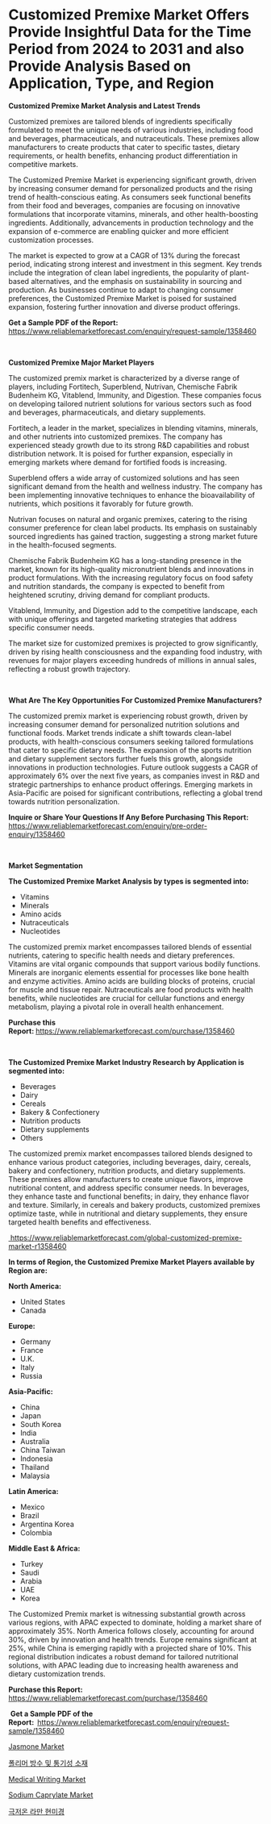 <p><h1>Customized Premixe Market Offers Provide Insightful Data for the Time Period from 2024 to 2031 and also Provide Analysis Based on Application, Type, and Region</h1></p><p><strong>Customized Premixe Market Analysis and Latest Trends</strong></p>
<p><p>Customized premixes are tailored blends of ingredients specifically formulated to meet the unique needs of various industries, including food and beverages, pharmaceuticals, and nutraceuticals. These premixes allow manufacturers to create products that cater to specific tastes, dietary requirements, or health benefits, enhancing product differentiation in competitive markets. </p><p>The Customized Premixe Market is experiencing significant growth, driven by increasing consumer demand for personalized products and the rising trend of health-conscious eating. As consumers seek functional benefits from their food and beverages, companies are focusing on innovative formulations that incorporate vitamins, minerals, and other health-boosting ingredients. Additionally, advancements in production technology and the expansion of e-commerce are enabling quicker and more efficient customization processes.</p><p>The market is expected to grow at a CAGR of 13% during the forecast period, indicating strong interest and investment in this segment. Key trends include the integration of clean label ingredients, the popularity of plant-based alternatives, and the emphasis on sustainability in sourcing and production. As businesses continue to adapt to changing consumer preferences, the Customized Premixe Market is poised for sustained expansion, fostering further innovation and diverse product offerings.</p></p>
<p><strong>Get a Sample PDF of the Report:&nbsp;</strong> <a href="https://www.reliablemarketforecast.com/enquiry/request-sample/1358460">https://www.reliablemarketforecast.com/enquiry/request-sample/1358460</a></p>
<p>&nbsp;</p>
<p><strong>Customized Premixe Major Market Players</strong></p>
<p><p>The customized premix market is characterized by a diverse range of players, including Fortitech, Superblend, Nutrivan, Chemische Fabrik Budenheim KG, Vitablend, Immunity, and Digestion. These companies focus on developing tailored nutrient solutions for various sectors such as food and beverages, pharmaceuticals, and dietary supplements.</p><p>Fortitech, a leader in the market, specializes in blending vitamins, minerals, and other nutrients into customized premixes. The company has experienced steady growth due to its strong R&D capabilities and robust distribution network. It is poised for further expansion, especially in emerging markets where demand for fortified foods is increasing.</p><p>Superblend offers a wide array of customized solutions and has seen significant demand from the health and wellness industry. The company has been implementing innovative techniques to enhance the bioavailability of nutrients, which positions it favorably for future growth. </p><p>Nutrivan focuses on natural and organic premixes, catering to the rising consumer preference for clean label products. Its emphasis on sustainably sourced ingredients has gained traction, suggesting a strong market future in the health-focused segments.</p><p>Chemische Fabrik Budenheim KG has a long-standing presence in the market, known for its high-quality micronutrient blends and innovations in product formulations. With the increasing regulatory focus on food safety and nutrition standards, the company is expected to benefit from heightened scrutiny, driving demand for compliant products.</p><p>Vitablend, Immunity, and Digestion add to the competitive landscape, each with unique offerings and targeted marketing strategies that address specific consumer needs. </p><p>The market size for customized premixes is projected to grow significantly, driven by rising health consciousness and the expanding food industry, with revenues for major players exceeding hundreds of millions in annual sales, reflecting a robust growth trajectory.</p></p>
<p>&nbsp;</p>
<p><strong>What Are The Key Opportunities For Customized Premixe Manufacturers?</strong></p>
<p><p>The customized premix market is experiencing robust growth, driven by increasing consumer demand for personalized nutrition solutions and functional foods. Market trends indicate a shift towards clean-label products, with health-conscious consumers seeking tailored formulations that cater to specific dietary needs. The expansion of the sports nutrition and dietary supplement sectors further fuels this growth, alongside innovations in production technologies. Future outlook suggests a CAGR of approximately 6% over the next five years, as companies invest in R&D and strategic partnerships to enhance product offerings. Emerging markets in Asia-Pacific are poised for significant contributions, reflecting a global trend towards nutrition personalization.</p></p>
<p><strong>Inquire or Share Your Questions If Any Before Purchasing This Report:</strong> <a href="https://www.reliablemarketforecast.com/enquiry/pre-order-enquiry/1358460">https://www.reliablemarketforecast.com/enquiry/pre-order-enquiry/1358460</a></p>
<p>&nbsp;</p>
<p><strong>Market Segmentation</strong></p>
<p><strong>The Customized Premixe Market Analysis by types is segmented into:</strong></p>
<p><ul><li>Vitamins</li><li>Minerals</li><li>Amino acids</li><li>Nutraceuticals</li><li>Nucleotides</li></ul></p>
<p><p>The customized premix market encompasses tailored blends of essential nutrients, catering to specific health needs and dietary preferences. Vitamins are vital organic compounds that support various bodily functions. Minerals are inorganic elements essential for processes like bone health and enzyme activities. Amino acids are building blocks of proteins, crucial for muscle and tissue repair. Nutraceuticals are food products with health benefits, while nucleotides are crucial for cellular functions and energy metabolism, playing a pivotal role in overall health enhancement.</p></p>
<p><strong>Purchase this Report:&nbsp;</strong><a href="https://www.reliablemarketforecast.com/purchase/1358460">https://www.reliablemarketforecast.com/purchase/1358460</a></p>
<p>&nbsp;</p>
<p><strong>The Customized Premixe Market Industry Research by Application is segmented into:</strong></p>
<p><ul><li>Beverages</li><li>Dairy</li><li>Cereals</li><li>Bakery & Confectionery</li><li>Nutrition products</li><li>Dietary supplements</li><li>Others</li></ul></p>
<p><p>The customized premix market encompasses tailored blends designed to enhance various product categories, including beverages, dairy, cereals, bakery and confectionery, nutrition products, and dietary supplements. These premixes allow manufacturers to create unique flavors, improve nutritional content, and address specific consumer needs. In beverages, they enhance taste and functional benefits; in dairy, they enhance flavor and texture. Similarly, in cereals and bakery products, customized premixes optimize taste, while in nutritional and dietary supplements, they ensure targeted health benefits and effectiveness.</p></p>
<p><a href="https://www.reliablemarketforecast.com/global-customized-premixe-market-r1358460">&nbsp;https://www.reliablemarketforecast.com/global-customized-premixe-market-r1358460</a></p>
<p><strong>In terms of Region, the Customized Premixe Market Players available by Region are:</strong></p>
<p>
    <p> <strong> North America: </strong>
        <ul>
            <li>United States</li>
            <li>Canada</li>
        </ul>
        </p> 
    <p> <strong> Europe: </strong>
        <ul>
            <li>Germany</li>
            <li>France</li>
            <li>U.K.</li>
            <li>Italy</li>
            <li>Russia</li>
        </ul>
        </p> 
    <p> <strong> Asia-Pacific: </strong>
        <ul>
            <li>China</li>
            <li>Japan</li>
            <li>South Korea</li>
            <li>India</li>
            <li>Australia</li>
            <li>China Taiwan</li>
            <li>Indonesia</li>
            <li>Thailand</li>
            <li>Malaysia</li>
        </ul>
        </p> 
    <p> <strong> Latin America: </strong>
        <ul>
            <li>Mexico</li>
            <li>Brazil</li>
            <li>Argentina Korea</li>
            <li>Colombia</li>
        </ul>
        </p> 
    <p> <strong> Middle East & Africa: </strong>
        <ul>
            <li>Turkey</li>
            <li>Saudi</li>
            <li>Arabia</li>
            <li>UAE</li>
            <li>Korea</li>
        </ul>
    </p>
    </p>
<p><p>The Customized Premix market is witnessing substantial growth across various regions, with APAC expected to dominate, holding a market share of approximately 35%. North America follows closely, accounting for around 30%, driven by innovation and health trends. Europe remains significant at 25%, while China is emerging rapidly with a projected share of 10%. This regional distribution indicates a robust demand for tailored nutritional solutions, with APAC leading due to increasing health awareness and dietary customization trends.</p></p>
<p><strong>Purchase this Report: </strong><a href="https://www.reliablemarketforecast.com/purchase/1358460">https://www.reliablemarketforecast.com/purchase/1358460</a></p>
<p>&nbsp;<strong>Get a Sample PDF of the Report:&nbsp;&nbsp;</strong><a href="https://www.reliablemarketforecast.com/enquiry/request-sample/1358460">https://www.reliablemarketforecast.com/enquiry/request-sample/1358460</a></p>
<p><strong></strong></p>
<p><p><a href="https://issuu.com/reportprime-2/docs/jasmone-market-size-2030.pptx_c9ba0985b78387">Jasmone Market</a></p><p><a href="https://medium.com/@sskccayi85/%EC%84%B8%EA%B3%84-polymer-waterproof-and-breathable-material-market-%EC%9D%80-2024%EC%97%90%EC%84%9C-2031%EB%A1%9C-%EC%97%B0%ED%8F%89%EA%B7%A0-%EC%A6%9D%EA%B0%80%EC%9C%A8%EC%9D%84-%EB%B3%B4%EC%9D%BC-%EA%B2%83%EC%9C%BC%EB%A1%9C-%EC%98%88%EC%83%81%EB%90%A9%EB%8B%88%EB%8B%A4-8fd01bd43c82">폴리머 방수 및 통기성 소재</a></p><p><a href="https://www.linkedin.com/pulse/global-medical-writing-market-size-trends-analysis-regional-mjpqe?trackingId=f0rY2DtvTS6QSgOwJbsXuQ%3D%3D">Medical Writing Market</a></p><p><a href="https://issuu.com/reportprime-2/docs/sodium-caprylate-market-size-2030.p_d3a7fb4059a208">Sodium Caprylate Market</a></p><p><a href="https://medium.com/@sskccayi85/%EA%B8%80%EB%A1%9C%EB%B2%8C-%EA%B7%B9%EC%A0%80%EC%98%A8-%EB%9D%BC%EB%A7%8C-%ED%98%84%EB%AF%B8%EA%B2%BD-%EC%8B%9C%EC%9E%A5-%EB%8F%99%ED%96%A5-%EC%98%88%EC%B8%A1-%EB%B0%8F-%EC%8B%9C%EC%9E%A5-%EC%A0%84%EB%9E%B5-%EB%B6%84%EC%84%9D-2024-2031-7a33d7f8d822">극저온 라만 현미경</a></p></p>